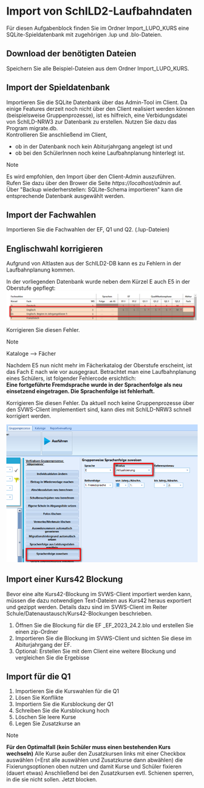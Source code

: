 # Import von SchILD2-Laufbahndaten

Für diesen Aufgabenblock finden Sie im Ordner Import_LUPO_KURS eine SQLite-Spieldatenbank mit zugehörigen .lup und .blo-Dateien.

## Download der benötigten Dateien
Speichern Sie alle Beispiel-Dateien aus dem Ordner Import_LUPO_KURS. 

## Import der Spieldatenbank
Importieren Sie die SQLite Datenbank über das Admin-Tool im Client. Da einige Features derzeit noch nicht über den Client realisiert werden können (beispielsweise Gruppenprozesse), ist es hilfreich, eine Verbidungsdatei von SchILD-NRW3 zur Datenbank zu erstellen. Nutzen Sie dazu das Program migrate.db.    
Kontrollieren Sie anschließend im Client, 
+ ob in der Datenbank noch kein Abiturjahrgang angelegt ist und
+ ob bei den SchülerInnen noch keine Laufbahnplanung hinterlegt ist.

> [!NOTE]
> Es wird empfohlen, den Import über den Client-Admin auszuführen.  
> Rufen Sie dazu über den Brower die Seite *https://localhost/admin* auf.  
> Über "Backup wiederherstellen: SQLite-Schema importieren" kann die entsprechende Datenbank ausgewählt werden.

## Import der Fachwahlen
Importieren Sie die Fachwahlen der EF, Q1 und Q2. (.lup-Dateien)   


## Englischwahl korrigieren
Aufgrund von Altlasten aus der SchILD2-DB kann es zu Fehlern in der Laufbahnplanung kommen.    


In der vorliegenden Datenbank wurde neben dem Kürzel E auch E5 in der Oberstufe gepflegt:
![Englisch in der Oberstufe](./graphics/Schulungsmaterial_LeistungsdatenS2_LupImport_E5.png)

Korrigieren Sie diesen Fehler.
> [!NOTE]
> Kataloge --> Fächer

Nachdem E5 nun nicht mehr im Fächerkatalog der Oberstufe erscheint, ist das Fach E nach wie vor ausgegraut. Betrachtet man eine Laufbahnplanung eines Schülers, ist folgender Fehlercode ersichtlich:   
**Eine fortgeführte Fremdsprache wurde in der Sprachenfolge als neu einsetzend eingetragen. Die Sprachenfolge ist fehlerhaft.**

Korrigieren Sie diesen Fehler. Da aktuell noch keine Gruppenprozesse über den SVWS-Client implementiert sind, kann dies mit SchILD-NRW3 schnell korrigiert werden.

![Sprachenfolge](./graphics/Schulungsmaterial_LeistungsdatenS2_LupImport_SprachenfolgeEintragen.png)

## Import einer Kurs42 Blockung
Bevor eine alte Kurs42-Blockung im SVWS-Client importiert werden kann, müssen die dazu notwendigen Text-Dateien aus Kurs42 heraus exportiert und gezippt werden. Details dazu sind im SVWS-Client im Reiter Schule/Datenaustausch/Kurs42-Blockungen beschrieben.   
1. Öffnen Sie die Blockung für die EF _EF_2023_24.2.blo und erstellen Sie einen zip-Ordner 
2. Importieren Sie die Blockung im SVWS-Client und sichten Sie diese im Abiturjahrgang der EF.
3. Optional: Erstellen Sie mit dem Client eine weitere Blockung und vergleichen Sie die Ergebisse


## Import für die Q1
1. Importieren Sie die Kurswahlen für die Q1
2. Lösen Sie Konflikte
3. Importiern Sie die Kursblockung der Q1
4. Schreiben Sie die Kursblockung hoch
5. Löschen Sie leere Kurse
6. Legen Sie Zusatzkurse an


> [!NOTE]
> **Für den Optimalfall (kein Schüler muss einen bestehenden Kurs wechseln)**
> Alle Kurse außer den Zusatzkursen links mit einer Checkbox auswählen (=Erst alle auswählen und Zusatzkurse dann abwählen) 
> die Fixierungsoptionen oben nutzen und damit Kurse und Schüler fixieren (dauert etwas)
> Anschließend bei den Zusatzkursen evtl. Schienen sperren, in die sie nicht sollen. 
> Jetzt blocken.



